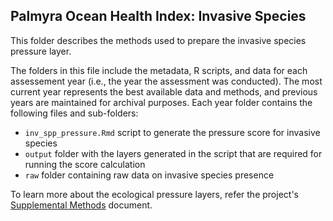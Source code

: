 ## Palmyra Ocean Health Index: Invasive Species

This folder describes the methods used to prepare the invasive species pressure layer. 


The folders in this file include the metadata, R scripts, and data for each assessement year (i.e., the year the assessment was conducted). The most current year represents the best available data and methods, and previous years are maintained for archival purposes. Each year folder contains the following files and sub-folders:     

- `inv_spp_pressure.Rmd` script to generate the pressure score for invasive species     
- `output` folder with the layers generated in the script that are required for running the score calculation       
- `raw`  folder containing raw data on invasive species presence   

To learn more about the ecological pressure layers, refer the project's [Supplemental Methods](https://raw.githack.com/OHI-4site/pal-scores/master/documents/methods-results/Supplement.html) document.   





